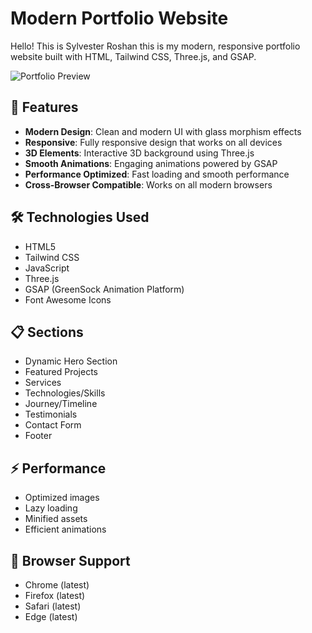 # Modern Portfolio Website

Hello! This is Sylvester Roshan this is my modern, responsive portfolio website built with HTML, Tailwind CSS, Three.js, and GSAP.

![Portfolio Preview](preview.png)

## 🌟 Features

- **Modern Design**: Clean and modern UI with glass morphism effects
- **Responsive**: Fully responsive design that works on all devices
- **3D Elements**: Interactive 3D background using Three.js
- **Smooth Animations**: Engaging animations powered by GSAP
- **Performance Optimized**: Fast loading and smooth performance
- **Cross-Browser Compatible**: Works on all modern browsers

## 🛠️ Technologies Used

- HTML5
- Tailwind CSS
- JavaScript
- Three.js
- GSAP (GreenSock Animation Platform)
- Font Awesome Icons

## 📋 Sections

- Dynamic Hero Section
- Featured Projects
- Services
- Technologies/Skills
- Journey/Timeline
- Testimonials
- Contact Form
- Footer


## ⚡ Performance

- Optimized images
- Lazy loading
- Minified assets
- Efficient animations

## 🔧 Browser Support

- Chrome (latest)
- Firefox (latest)
- Safari (latest)
- Edge (latest)

